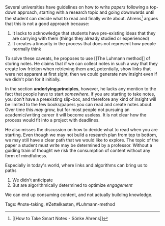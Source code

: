 Several universities have guidelines on how to write *papers* following a top-down approach, starting with a research topic and going downwards until the student can decide what to read and finally write about. Ahrens[^1] argues that this is not a good approach because:

1. It lacks to acknowledge that students have pre-existing ideas that they are carrying with them (things they already studied or experienced)
2. It creates a linearity in the process that does not represent how people normally think

To solve these caveats, he proposes to use [[The Luhmann method]] of storing notes. He claims that if we can collect notes in such a way that they create low friction when retrieving them and, potentially, show links that were not apparent at first sight, then we could generate new insight even if we didn't plan for it initially. 

In the section **underlying principles**, however, he lacks any mention to the fact that people have to start *somewhere*. If you are starting to take notes, you don't have a preexisting slip-box, and therefore any kind of insight will be limited to the few books/papers you can read and create notes about. Over time this *may* grow, but for most people not pursuing an academic/writing career it will become useless. It is not clear how the process would fit into a project with deadlines. 

He also misses the discussion on how to decide what to read when you are starting. Even though we may not build a research plan from top to bottom, we may still have a clear path that we would like to explore. The topic of the paper a student must write may be determined by a professor. Without a guiding train of thought we risk the consumption of content without any form of mindfulness. 

Especially in today's world, where links and algorithms can bring us to paths 

1. We didn't anticipate
2. But are algorithmically determined to optimize *engagement*

We can end up consuming content, and not actually building knowledge. 


[^1]: [[How to Take Smart Notes - Sönke Ahrens]]

Tags: #note-taking, #Zettelkasten, #Luhmann-method 
